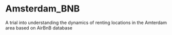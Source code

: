 # Amsterdam_BNB
A trial into understanding the dynamics of renting locations in the Amterdam area based on AirBnB database
